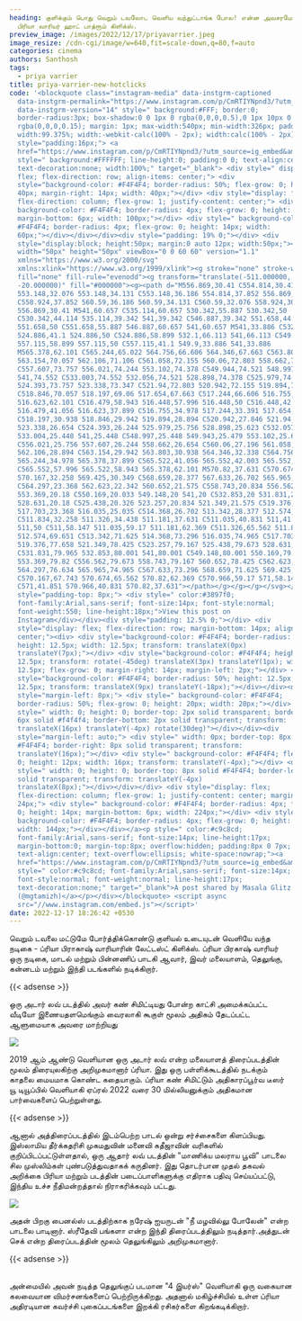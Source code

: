 ```yaml
---
heading: குளிக்கும் பொது வெறும் டவலோட வெளிய வந்துட்டாங்க போல! என்ன அவசரமோ!
  பிரியா வாரியர் ஹாட் பாத்ரூம் கிளிக்ஸ்.
preview_image: /images/2022/12/17/priyavarrier.jpeg
image_resize: /cdn-cgi/image/w=640,fit=scale-down,q=80,f=auto
categories: cinema
authors: Santhosh
tags:
  - priya varrier
title: priya-varrier-new-hotclicks
code: '<blockquote class="instagram-media" data-instgrm-captioned
  data-instgrm-permalink="https://www.instagram.com/p/CmRTIYNpnd3/?utm_source=ig_embed&amp;utm_campaign=loading"
  data-instgrm-version="14" style=" background:#FFF; border:0;
  border-radius:3px; box-shadow:0 0 1px 0 rgba(0,0,0,0.5),0 1px 10px 0
  rgba(0,0,0,0.15); margin: 1px; max-width:540px; min-width:326px; padding:0;
  width:99.375%; width:-webkit-calc(100% - 2px); width:calc(100% - 2px);"><div
  style="padding:16px;"> <a
  href="https://www.instagram.com/p/CmRTIYNpnd3/?utm_source=ig_embed&amp;utm_campaign=loading"
  style=" background:#FFFFFF; line-height:0; padding:0 0; text-align:center;
  text-decoration:none; width:100%;" target="_blank"> <div style=" display:
  flex; flex-direction: row; align-items: center;"> <div
  style="background-color: #F4F4F4; border-radius: 50%; flex-grow: 0; height:
  40px; margin-right: 14px; width: 40px;"></div> <div style="display: flex;
  flex-direction: column; flex-grow: 1; justify-content: center;"> <div style="
  background-color: #F4F4F4; border-radius: 4px; flex-grow: 0; height: 14px;
  margin-bottom: 6px; width: 100px;"></div> <div style=" background-color:
  #F4F4F4; border-radius: 4px; flex-grow: 0; height: 14px; width:
  60px;"></div></div></div><div style="padding: 19% 0;"></div> <div
  style="display:block; height:50px; margin:0 auto 12px; width:50px;"><svg
  width="50px" height="50px" viewBox="0 0 60 60" version="1.1"
  xmlns="https://www.w3.org/2000/svg"
  xmlns:xlink="https://www.w3.org/1999/xlink"><g stroke="none" stroke-width="1"
  fill="none" fill-rule="evenodd"><g transform="translate(-511.000000,
  -20.000000)" fill="#000000"><g><path d="M556.869,30.41 C554.814,30.41
  553.148,32.076 553.148,34.131 C553.148,36.186 554.814,37.852 556.869,37.852
  C558.924,37.852 560.59,36.186 560.59,34.131 C560.59,32.076 558.924,30.41
  556.869,30.41 M541,60.657 C535.114,60.657 530.342,55.887 530.342,50
  C530.342,44.114 535.114,39.342 541,39.342 C546.887,39.342 551.658,44.114
  551.658,50 C551.658,55.887 546.887,60.657 541,60.657 M541,33.886 C532.1,33.886
  524.886,41.1 524.886,50 C524.886,58.899 532.1,66.113 541,66.113 C549.9,66.113
  557.115,58.899 557.115,50 C557.115,41.1 549.9,33.886 541,33.886
  M565.378,62.101 C565.244,65.022 564.756,66.606 564.346,67.663 C563.803,69.06
  563.154,70.057 562.106,71.106 C561.058,72.155 560.06,72.803 558.662,73.347
  C557.607,73.757 556.021,74.244 553.102,74.378 C549.944,74.521 548.997,74.552
  541,74.552 C533.003,74.552 532.056,74.521 528.898,74.378 C525.979,74.244
  524.393,73.757 523.338,73.347 C521.94,72.803 520.942,72.155 519.894,71.106
  C518.846,70.057 518.197,69.06 517.654,67.663 C517.244,66.606 516.755,65.022
  516.623,62.101 C516.479,58.943 516.448,57.996 516.448,50 C516.448,42.003
  516.479,41.056 516.623,37.899 C516.755,34.978 517.244,33.391 517.654,32.338
  C518.197,30.938 518.846,29.942 519.894,28.894 C520.942,27.846 521.94,27.196
  523.338,26.654 C524.393,26.244 525.979,25.756 528.898,25.623 C532.057,25.479
  533.004,25.448 541,25.448 C548.997,25.448 549.943,25.479 553.102,25.623
  C556.021,25.756 557.607,26.244 558.662,26.654 C560.06,27.196 561.058,27.846
  562.106,28.894 C563.154,29.942 563.803,30.938 564.346,32.338 C564.756,33.391
  565.244,34.978 565.378,37.899 C565.522,41.056 565.552,42.003 565.552,50
  C565.552,57.996 565.522,58.943 565.378,62.101 M570.82,37.631 C570.674,34.438
  570.167,32.258 569.425,30.349 C568.659,28.377 567.633,26.702 565.965,25.035
  C564.297,23.368 562.623,22.342 560.652,21.575 C558.743,20.834 556.562,20.326
  553.369,20.18 C550.169,20.033 549.148,20 541,20 C532.853,20 531.831,20.033
  528.631,20.18 C525.438,20.326 523.257,20.834 521.349,21.575 C519.376,22.342
  517.703,23.368 516.035,25.035 C514.368,26.702 513.342,28.377 512.574,30.349
  C511.834,32.258 511.326,34.438 511.181,37.631 C511.035,40.831 511,41.851
  511,50 C511,58.147 511.035,59.17 511.181,62.369 C511.326,65.562 511.834,67.743
  512.574,69.651 C513.342,71.625 514.368,73.296 516.035,74.965 C517.703,76.634
  519.376,77.658 521.349,78.425 C523.257,79.167 525.438,79.673 528.631,79.82
  C531.831,79.965 532.853,80.001 541,80.001 C549.148,80.001 550.169,79.965
  553.369,79.82 C556.562,79.673 558.743,79.167 560.652,78.425 C562.623,77.658
  564.297,76.634 565.965,74.965 C567.633,73.296 568.659,71.625 569.425,69.651
  C570.167,67.743 570.674,65.562 570.82,62.369 C570.966,59.17 571,58.147 571,50
  C571,41.851 570.966,40.831 570.82,37.631"></path></g></g></g></svg></div><div
  style="padding-top: 8px;"> <div style=" color:#3897f0;
  font-family:Arial,sans-serif; font-size:14px; font-style:normal;
  font-weight:550; line-height:18px;">View this post on
  Instagram</div></div><div style="padding: 12.5% 0;"></div> <div
  style="display: flex; flex-direction: row; margin-bottom: 14px; align-items:
  center;"><div> <div style="background-color: #F4F4F4; border-radius: 50%;
  height: 12.5px; width: 12.5px; transform: translateX(0px)
  translateY(7px);"></div> <div style="background-color: #F4F4F4; height:
  12.5px; transform: rotate(-45deg) translateX(3px) translateY(1px); width:
  12.5px; flex-grow: 0; margin-right: 14px; margin-left: 2px;"></div> <div
  style="background-color: #F4F4F4; border-radius: 50%; height: 12.5px; width:
  12.5px; transform: translateX(9px) translateY(-18px);"></div></div><div
  style="margin-left: 8px;"> <div style=" background-color: #F4F4F4;
  border-radius: 50%; flex-grow: 0; height: 20px; width: 20px;"></div> <div
  style=" width: 0; height: 0; border-top: 2px solid transparent; border-left:
  6px solid #f4f4f4; border-bottom: 2px solid transparent; transform:
  translateX(16px) translateY(-4px) rotate(30deg)"></div></div><div
  style="margin-left: auto;"> <div style=" width: 0px; border-top: 8px solid
  #F4F4F4; border-right: 8px solid transparent; transform:
  translateY(16px);"></div> <div style=" background-color: #F4F4F4; flex-grow:
  0; height: 12px; width: 16px; transform: translateY(-4px);"></div> <div
  style=" width: 0; height: 0; border-top: 8px solid #F4F4F4; border-left: 8px
  solid transparent; transform: translateY(-4px)
  translateX(8px);"></div></div></div> <div style="display: flex;
  flex-direction: column; flex-grow: 1; justify-content: center; margin-bottom:
  24px;"> <div style=" background-color: #F4F4F4; border-radius: 4px; flex-grow:
  0; height: 14px; margin-bottom: 6px; width: 224px;"></div> <div style="
  background-color: #F4F4F4; border-radius: 4px; flex-grow: 0; height: 14px;
  width: 144px;"></div></div></a><p style=" color:#c9c8cd;
  font-family:Arial,sans-serif; font-size:14px; line-height:17px;
  margin-bottom:0; margin-top:8px; overflow:hidden; padding:8px 0 7px;
  text-align:center; text-overflow:ellipsis; white-space:nowrap;"><a
  href="https://www.instagram.com/p/CmRTIYNpnd3/?utm_source=ig_embed&amp;utm_campaign=loading"
  style=" color:#c9c8cd; font-family:Arial,sans-serif; font-size:14px;
  font-style:normal; font-weight:normal; line-height:17px;
  text-decoration:none;" target="_blank">A post shared by Masala Glitz
  (@mgtamizh)</a></p></div></blockquote> <script async
  src="//www.instagram.com/embed.js"></script>'
date: 2022-12-17 18:26:42 +0530
---
```

வெறும் டவலை மட்டுமே போர்த்திக்கொண்டு குளியல் உடையுடன் வெளியே வந்த நடிகை - ப்ரியா பிராகாஷ் வாரியாரின் லேட்டஸ்ட் கிளிக்ஸ்.
ப்ரியா பிரகாஷ் வாரியர் ஒரு நடிகை, மாடல் மற்றும் பின்னணிப் பாடகி ஆவார், இவர் மலையாளம், தெலுங்கு, கன்னடம் மற்றும் இந்தி படங்களில் நடிக்கிறார். 

{{< adsense >}}

ஒரு அடார் லவ் படத்தில் அவர் கண் சிமிட்டியது போன்ற காட்சி அமைக்கப்பட்ட வீடியோ இணையதளமெங்கும் வைரலாகி கூகுள் மூலம் அதிகம் தேடப்பட்ட ஆளுமையாக அவரை மாற்றியது


![](/images/2022/12/17/priya-varrier-new-hotclicks.jpeg)

2019 ஆம் ஆண்டு வெளியான ஒரு அடார் லவ் என்ற மலையாளத் திரைப்படத்தின் மூலம் திரையுலகிற்கு அறிமுகமானார் ப்ரியா.  இது ஒரு பள்ளிக்கூடத்தில் நடக்கும் காதலை மையமாக கொண்ட கதையாகும். ப்ரியா கண் சிமிட்டும் அதிகாரப்பூர்வ டீஸர் யூ டியூப்பில் வெளியாகி ஏப்ரல் 2022 வரை 30 மில்லியனுக்கும் அதிகமான பார்வைகளைப் பெற்றுள்ளது. 

{{< adsense >}}


ஆனால் அத்திரைப்படத்தில் இடம்பெற்ற பாடல் ஒன்று சர்ச்சைகளை கிளப்பியது. இஸ்லாமிய தீர்க்கதரிசி முகமதுவின் மனைவி கதீஜாவின் வரிகளில் குறிப்பிடப்பட்டுள்ளதால், ஒரு ஆதார் லவ் படத்தின் "மாணிக்ய மலராய பூவி" பாடலை சில முஸ்லிம்கள் புண்படுத்துவதாகக் கருதினர். இது தொடர்பான முதல் தகவல் அறிக்கை பிரியா மற்றும் படத்தின் படைப்பாளிகளுக்கு எதிராக பதிவு செய்யப்பட்டு, இந்திய உச்ச நீதிமன்றத்தால் நிராகரிக்கவும் பட்டது.


![](/images/2022/12/17/priya-varrier-new-hotclicks2.jpeg)

அதன் பிறகு பைனல்ஸ் படத்திற்காக நரேஷ் ஐயருடன் "நீ மழவில்லு போலேன்" என்ற பாடலை பாடினார். ஸ்ரீதேவி பங்களா என்ற இந்தி திரைப்படத்திலும் நடித்தார்.அத்துடன்  செக் என்ற திரைப்படத்தின் மூலம் தெலுங்கிலும் அறிமுகமானார்.

{{< adsense >}}

\
அன்மையில் அவன் நடித்த தெலுங்குப் படமான "4 இயர்ஸ்" வெளியாகி ஒரு வகையான கலவையான விமர்சனங்களைப் பெற்றிருக்கிறது. அதனால் மகிழ்ச்சியில் உள்ள ப்ரியா அதிரடியான கவர்ச்சி புகைப்படங்களை இறக்கி ரசிகர்களை கிறங்கடிக்கிறார்.